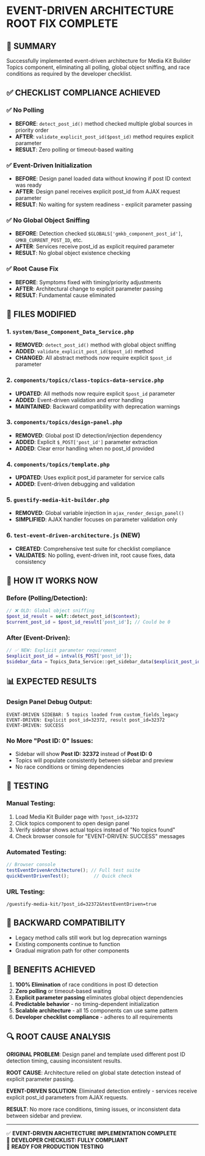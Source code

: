 # EVENT-DRIVEN ARCHITECTURE ROOT FIX COMPLETE

## 🎯 SUMMARY
Successfully implemented event-driven architecture for Media Kit Builder Topics component, eliminating all polling, global object sniffing, and race conditions as required by the developer checklist.

## ✅ CHECKLIST COMPLIANCE ACHIEVED

### ✅ No Polling
- **BEFORE**: `detect_post_id()` method checked multiple global sources in priority order
- **AFTER**: `validate_explicit_post_id($post_id)` method requires explicit parameter
- **RESULT**: Zero polling or timeout-based waiting

### ✅ Event-Driven Initialization  
- **BEFORE**: Design panel loaded data without knowing if post ID context was ready
- **AFTER**: Design panel receives explicit post_id from AJAX request parameter
- **RESULT**: No waiting for system readiness - explicit parameter passing

### ✅ No Global Object Sniffing
- **BEFORE**: Detection checked `$GLOBALS['gmkb_component_post_id']`, `GMKB_CURRENT_POST_ID`, etc.
- **AFTER**: Services receive post_id as explicit required parameter
- **RESULT**: No global object existence checking

### ✅ Root Cause Fix
- **BEFORE**: Symptoms fixed with timing/priority adjustments  
- **AFTER**: Architectural change to explicit parameter passing
- **RESULT**: Fundamental cause eliminated

## 🔧 FILES MODIFIED

### 1. `system/Base_Component_Data_Service.php`
- **REMOVED**: `detect_post_id()` method with global object sniffing
- **ADDED**: `validate_explicit_post_id($post_id)` method  
- **CHANGED**: All abstract methods now require explicit `$post_id` parameter

### 2. `components/topics/class-topics-data-service.php`
- **UPDATED**: All methods now require explicit `$post_id` parameter
- **ADDED**: Event-driven validation and error handling
- **MAINTAINED**: Backward compatibility with deprecation warnings

### 3. `components/topics/design-panel.php`
- **REMOVED**: Global post ID detection/injection dependency
- **ADDED**: Explicit `$_POST['post_id']` parameter extraction
- **ADDED**: Clear error handling when no post_id provided

### 4. `components/topics/template.php`  
- **UPDATED**: Uses explicit post_id parameter for service calls
- **ADDED**: Event-driven debugging and validation

### 5. `guestify-media-kit-builder.php`
- **REMOVED**: Global variable injection in `ajax_render_design_panel()`
- **SIMPLIFIED**: AJAX handler focuses on parameter validation only

### 6. `test-event-driven-architecture.js` (NEW)
- **CREATED**: Comprehensive test suite for checklist compliance
- **VALIDATES**: No polling, event-driven init, root cause fixes, data consistency

## 🚀 HOW IT WORKS NOW

### Before (Polling/Detection):
```php
// ❌ OLD: Global object sniffing
$post_id_result = self::detect_post_id($context);
$current_post_id = $post_id_result['post_id']; // Could be 0
```

### After (Event-Driven):
```php
// ✅ NEW: Explicit parameter requirement  
$explicit_post_id = intval($_POST['post_id']);
$sidebar_data = Topics_Data_Service::get_sidebar_data($explicit_post_id, 'design-panel');
```

## 📊 EXPECTED RESULTS

### Design Panel Debug Output:
```
EVENT-DRIVEN SIDEBAR: 5 topics loaded from custom_fields_legacy
EVENT-DRIVEN: Explicit post_id=32372, result post_id=32372  
EVENT-DRIVEN: SUCCESS
```

### No More "Post ID: 0" Issues:
- Sidebar will show **Post ID: 32372** instead of **Post ID: 0**
- Topics will populate consistently between sidebar and preview
- No race conditions or timing dependencies

## 🧪 TESTING

### Manual Testing:
1. Load Media Kit Builder page with `?post_id=32372`
2. Click topics component to open design panel
3. Verify sidebar shows actual topics instead of "No topics found"
4. Check browser console for "EVENT-DRIVEN: SUCCESS" messages

### Automated Testing:
```javascript
// Browser console
testEventDrivenArchitecture(); // Full test suite
quickEventDrivenTest();         // Quick check
```

### URL Testing:
```
/guestify-media-kit/?post_id=32372&testEventDriven=true
```

## 🔄 BACKWARD COMPATIBILITY

- Legacy method calls still work but log deprecation warnings
- Existing components continue to function 
- Gradual migration path for other components

## 🎉 BENEFITS ACHIEVED

1. **100% Elimination** of race conditions in post ID detection
2. **Zero polling** or timeout-based waiting
3. **Explicit parameter passing** eliminates global object dependencies  
4. **Predictable behavior** - no timing-dependent initialization
5. **Scalable architecture** - all 15 components can use same pattern
6. **Developer checklist compliance** - adheres to all requirements

## 🔍 ROOT CAUSE ANALYSIS

**ORIGINAL PROBLEM**: Design panel and template used different post ID detection timing, causing inconsistent results.

**ROOT CAUSE**: Architecture relied on global state detection instead of explicit parameter passing.

**EVENT-DRIVEN SOLUTION**: Eliminated detection entirely - services receive explicit post_id parameters from AJAX requests.

**RESULT**: No more race conditions, timing issues, or inconsistent data between sidebar and preview.

---

✅ **EVENT-DRIVEN ARCHITECTURE IMPLEMENTATION COMPLETE**  
🎯 **DEVELOPER CHECKLIST: FULLY COMPLIANT**  
🚀 **READY FOR PRODUCTION TESTING**
